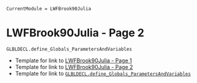 ```@meta
CurrentModule = LWFBrook90Julia
```

# LWFBrook90Julia - Page 2

```@docs
GLBLDECL.define_Globals_ParametersAndVariables
```


- Template for link to [LWFBrook90Julia - Page 1](@ref)
- Template for link to [LWFBrook90Julia - Page 2](@ref)
- Template for link to [`GLBLDECL.define_Globals_ParametersAndVariables`](@ref)